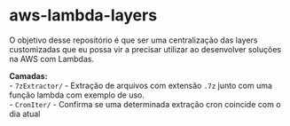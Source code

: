# aws-lambda-layers

O objetivo desse repositório é que ser uma centralização das layers customizadas que eu possa vir a precisar utilizar ao desenvolver soluções na AWS com Lambdas.

**Camadas:**   
	- ```7zExtractor/``` - Extração de arquivos com extensão ```.7z``` junto com uma função lambda com exemplo de uso.   
	- ```CronIter/``` - Confirma se uma determinada extração cron coincide com o dia atual
